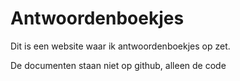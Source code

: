 # Antwoordenboekjes

Dit is een website waar ik antwoordenboekjes op zet.

De documenten staan niet op github, alleen de code
